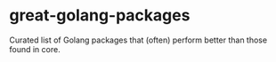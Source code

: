 # great-golang-packages
Curated list of Golang packages that (often) perform better than those found in core.
